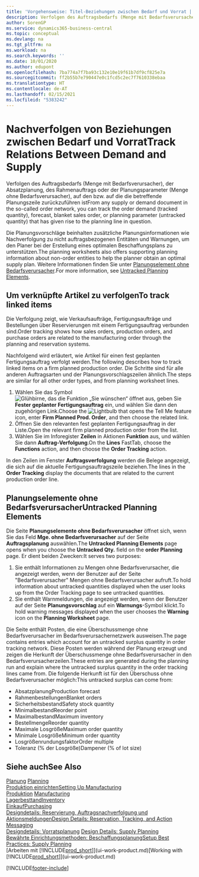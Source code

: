 ```yaml
---
title: 'Vorgehensweise: Titel-Beziehungen zwischen Bedarf und Vorrat | Microsoft Docs'
description: Verfolgen des Auftragsbedarfs (Menge mit Bedarfsverursacher), der Absatzplanung, des Rahmenauftrags oder der Planungsparameter (Menge ohne Bedarfsverursacher), auf den bzw. auf die die betreffende Planungszeile zurückzuführen ist
author: SorenGP
ms.service: dynamics365-business-central
ms.topic: conceptual
ms.devlang: na
ms.tgt_pltfrm: na
ms.workload: na
ms.search.keywords: ''
ms.date: 10/01/2020
ms.author: edupont
ms.openlocfilehash: 7ba774a7f7ba93c132e10e19f61b7df9cf825e7a
ms.sourcegitcommit: ff2b55b7e790447e0c1fcd5c2ec7f7610338ebaa
ms.translationtype: HT
ms.contentlocale: de-AT
ms.lasthandoff: 02/15/2021
ms.locfileid: "5383242"
---
```

# <a name="track-relations-between-demand-and-supply"></a><span data-ttu-id="8f006-103">Nachverfolgen von Beziehungen zwischen Bedarf und Vorrat</span><span class="sxs-lookup"><span data-stu-id="8f006-103">Track Relations Between Demand and Supply</span></span>
<span data-ttu-id="8f006-104">Verfolgen des Auftragsbedarfs (Menge mit Bedarfsverursacher), der Absatzplanung, des Rahmenauftrags oder der Planungsparameter (Menge ohne Bedarfsverursacher), auf den bzw. auf die die betreffende Planungszeile zurückzuführen ist</span><span class="sxs-lookup"><span data-stu-id="8f006-104">From any supply or demand document in the so-called order network, you can track the order demand (tracked quantity), forecast, blanket sales order, or planning parameter (untracked quantity) that has given rise to the planning line in question.</span></span>

<span data-ttu-id="8f006-105">Die Planungsvorschläge beinhalten zusätzliche Planungsinformationen wie  Nachverfolgung zu nicht auftragsbezogenen Entitäten und  Warnungen, um den Planer bei der Erstellung eines optimalen Beschaffungsplans zu unterstützen.</span><span class="sxs-lookup"><span data-stu-id="8f006-105">The planning worksheets also offers supporting planning information about non-order entities to help the planner obtain an optimal supply plan.</span></span> <span data-ttu-id="8f006-106">Weitere Informationen finden Sie unter [Planungselement ohne Bedarfsverursacher](production-how-track-demand-supply.md#untracked-planning-elements).</span><span class="sxs-lookup"><span data-stu-id="8f006-106">For more information, see [Untracked Planning Elements](production-how-track-demand-supply.md#untracked-planning-elements).</span></span>

## <a name="to-track-linked-items"></a><span data-ttu-id="8f006-107">Um verknüpfte Artikel zu verfolgen</span><span class="sxs-lookup"><span data-stu-id="8f006-107">To track linked items</span></span>
<span data-ttu-id="8f006-108">Die Verfolgung zeigt, wie Verkaufsaufträge, Fertigungsaufträge und Bestellungen über Reservierungen mit einem Fertigungsauftrag verbunden sind.</span><span class="sxs-lookup"><span data-stu-id="8f006-108">Order tracking shows how sales orders, production orders, and purchase orders are related to the manufacturing order through the planning and reservation systems.</span></span>

<span data-ttu-id="8f006-109">Nachfolgend wird erläutert, wie Artikel für einen fest geplanten Fertigungsauftrag verfolgt werden.</span><span class="sxs-lookup"><span data-stu-id="8f006-109">The following describes how to track linked items on a firm planned production order.</span></span> <span data-ttu-id="8f006-110">Die Schritte sind für alle anderen Auftragsarten und der Planungsvorschlagszeilen ähnlich.</span><span class="sxs-lookup"><span data-stu-id="8f006-110">The steps are similar for all other order types, and from planning worksheet lines.</span></span>

1. <span data-ttu-id="8f006-111">Wählen Sie das Symbol ![Glühbirne, das die Funktion „Sie wünschen“ öffnet](media/ui-search/search_small.png "Tell Me-Funktion") aus, geben Sie **Fester geplanter Fertigungsauftrag** ein, und wählen Sie dann den zugehörigen Link.</span><span class="sxs-lookup"><span data-stu-id="8f006-111">Choose the ![Lightbulb that opens the Tell Me feature](media/ui-search/search_small.png "Tell me what you want to do") icon, enter **Firm Planned Prod. Order**, and then choose the related link.</span></span>
2. <span data-ttu-id="8f006-112">Öffnen Sie den relevanten fest geplanten Fertigungsauftrag in der Liste.</span><span class="sxs-lookup"><span data-stu-id="8f006-112">Open the relevant firm planned production order from the list.</span></span>
3. <span data-ttu-id="8f006-113">Wählen Sie im Inforegister **Zeilen** in Aktionen **Funktion** aus, und wählen Sie dann **Auftrag-Verfolgung**.</span><span class="sxs-lookup"><span data-stu-id="8f006-113">On the **Lines** FastTab, choose the **Functions** action, and then choose the **Order Tracking** action.</span></span>

<span data-ttu-id="8f006-114">In den Zeilen im Fenster  **Auftragsverfolgung** werden die Belege angezeigt, die sich auf die aktuelle Fertigungsauftragszeile beziehen.</span><span class="sxs-lookup"><span data-stu-id="8f006-114">The lines in the **Order Tracking** display the documents that are related to the current production order line.</span></span>

## <a name="untracked-planning-elements"></a><span data-ttu-id="8f006-115">Planungselemente ohne Bedarfsverursacher</span><span class="sxs-lookup"><span data-stu-id="8f006-115">Untracked Planning Elements</span></span>
<span data-ttu-id="8f006-116">Die Seite **Planungselemente ohne Bedarfsverursacher** öffnet sich, wenn Sie das Feld **Mge. ohne Bedarfsverursacher** auf der Seite **Auftragsplanung** auswählen.</span><span class="sxs-lookup"><span data-stu-id="8f006-116">The **Untracked Planning Elements** page opens when you choose the **Untracked Qty.** field on the **order Planning** page.</span></span> <span data-ttu-id="8f006-117">Er dient beiden Zwecken:</span><span class="sxs-lookup"><span data-stu-id="8f006-117">It serves two purposes:</span></span>

1. <span data-ttu-id="8f006-118">Sie enthält Informationen zu Mengen ohne Bedarfsverursacher, die angezeigt werden, wenn der Benutzer auf der Seite "Bedarfsverursacher" Mengen ohne Bedarfsverursacher aufruft.</span><span class="sxs-lookup"><span data-stu-id="8f006-118">To hold information about untracked quantities displayed when the user looks up from the Order Tracking page to see untracked quantities.</span></span>
2. <span data-ttu-id="8f006-119">Sie enthält Warnmeldungen, die angezeigt werden, wenn der Benutzer auf der Seite **Planungsvorschlag** auf ein **Warnungs**-Symbol klickt.</span><span class="sxs-lookup"><span data-stu-id="8f006-119">To hold warning messages displayed when the user chooses the **Warning** icon on the **Planning Worksheet** page.</span></span>

<span data-ttu-id="8f006-120">Die Seite enthält Posten, die eine Überschussmenge ohne Bedarfsverursacher im Bedarfsverursachernetzwerk ausweisen.</span><span class="sxs-lookup"><span data-stu-id="8f006-120">The page contains entries which account for an untracked surplus quantity in order tracking network.</span></span> <span data-ttu-id="8f006-121">Diese Posten werden während der Planung erzeugt und zeigen die Herkunft der Überschussmenge ohne Bedarfsverursacher in den Bedarfsverursacherzeilen.</span><span class="sxs-lookup"><span data-stu-id="8f006-121">These entries are generated during the planning run and explain where the untracked surplus quantity in the order tracking lines came from.</span></span> <span data-ttu-id="8f006-122">Die folgende Herkunft ist für den Überschuss ohne Bedarfsverursacher möglich:</span><span class="sxs-lookup"><span data-stu-id="8f006-122">This untracked surplus can come from:</span></span>

- <span data-ttu-id="8f006-123">Absatzplanung</span><span class="sxs-lookup"><span data-stu-id="8f006-123">Production forecast</span></span>
- <span data-ttu-id="8f006-124">Rahmenbestellungen</span><span class="sxs-lookup"><span data-stu-id="8f006-124">Blanket orders</span></span>
- <span data-ttu-id="8f006-125">Sicherheitsbestand</span><span class="sxs-lookup"><span data-stu-id="8f006-125">Safety stock quantity</span></span>
- <span data-ttu-id="8f006-126">Minimalbestand</span><span class="sxs-lookup"><span data-stu-id="8f006-126">Reorder point</span></span>
- <span data-ttu-id="8f006-127">Maximalbestand</span><span class="sxs-lookup"><span data-stu-id="8f006-127">Maximum inventory</span></span>
- <span data-ttu-id="8f006-128">Bestellmenge</span><span class="sxs-lookup"><span data-stu-id="8f006-128">Reorder quantity</span></span>
- <span data-ttu-id="8f006-129">Maximale Losgröße</span><span class="sxs-lookup"><span data-stu-id="8f006-129">Maximum order quantity</span></span>
- <span data-ttu-id="8f006-130">Minimale Losgröße</span><span class="sxs-lookup"><span data-stu-id="8f006-130">Minimum order quantity</span></span>
- <span data-ttu-id="8f006-131">Losgrößenrundungsfaktor</span><span class="sxs-lookup"><span data-stu-id="8f006-131">Order multiple</span></span>
- <span data-ttu-id="8f006-132">Toleranz (% der Losgröße)</span><span class="sxs-lookup"><span data-stu-id="8f006-132">Dampener (% of lot size)</span></span>

## <a name="see-also"></a><span data-ttu-id="8f006-133">Siehe auch</span><span class="sxs-lookup"><span data-stu-id="8f006-133">See Also</span></span>  
<span data-ttu-id="8f006-134">[Planung](production-planning.md) </span><span class="sxs-lookup"><span data-stu-id="8f006-134">[Planning](production-planning.md) </span></span>  
[<span data-ttu-id="8f006-135">Produktion einrichten</span><span class="sxs-lookup"><span data-stu-id="8f006-135">Setting Up Manufacturing</span></span>](production-configure-production-processes.md)  
<span data-ttu-id="8f006-136">[Produktion](production-manage-manufacturing.md)  </span><span class="sxs-lookup"><span data-stu-id="8f006-136">[Manufacturing](production-manage-manufacturing.md)  </span></span>  
[<span data-ttu-id="8f006-137">Lagerbesttand</span><span class="sxs-lookup"><span data-stu-id="8f006-137">Inventory</span></span>](inventory-manage-inventory.md)  
[<span data-ttu-id="8f006-138">Einkauf</span><span class="sxs-lookup"><span data-stu-id="8f006-138">Purchasing</span></span>](purchasing-manage-purchasing.md)  
[<span data-ttu-id="8f006-139">Designdetails: Reservierung, Auftragsnachverfolgung und Aktionsmeldungen</span><span class="sxs-lookup"><span data-stu-id="8f006-139">Design Details: Reservation, Tracking, and Action Messaging</span></span>](design-details-reservation-order-tracking-and-action-messaging.md)  
<span data-ttu-id="8f006-140">[Designdetails: Vorratsplanung](design-details-supply-planning.md) </span><span class="sxs-lookup"><span data-stu-id="8f006-140">[Design Details: Supply Planning](design-details-supply-planning.md) </span></span>  
[<span data-ttu-id="8f006-141">Bewährte Einrichtungsmethoden: Beschaffungsplanung</span><span class="sxs-lookup"><span data-stu-id="8f006-141">Setup Best Practices: Supply Planning</span></span>](setup-best-practices-supply-planning.md)  
<span data-ttu-id="8f006-142">[Arbeiten mit [!INCLUDE[prod_short](includes/prod_short.md)]](ui-work-product.md)</span><span class="sxs-lookup"><span data-stu-id="8f006-142">[Working with [!INCLUDE[prod_short](includes/prod_short.md)]](ui-work-product.md)</span></span>


[!INCLUDE[footer-include](includes/footer-banner.md)]
